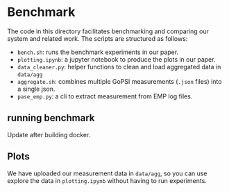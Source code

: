 # Benchmark
The code in this directory facilitates benchmarking and comparing our system and related work.
The scripts are structured as follows:

 - `bench.sh`: runs the benchmark experiments in our paper.
 - `plotting.ipynb`: a jupyter notebook to produce the plots in our paper.
 - `data_cleaner.py`: helper functions to clean and load aggregated data in `data/agg`
 - `aggregate.sh`: combines multiple GoPSI measurements (`.json` files) into a single json. 
 - `pase_emp.py`: a cli to extract measurement from EMP log files.

## running benchmark
Update after building docker.


## Plots
We have uploaded our measurement data in `data/agg`, so you can use explore the data in `plotting.ipynb` without having to run experiments.